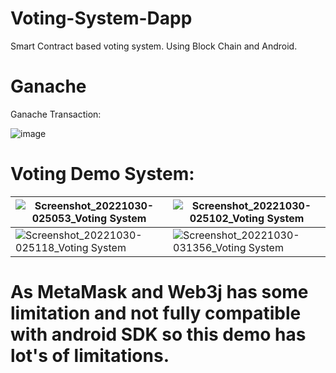 # Voting-System-Dapp
Smart Contract based voting system. Using Block Chain and Android.

# Ganache
Ganache Transaction:

![image](https://user-images.githubusercontent.com/75040026/198852419-1e934fae-c5ce-41f3-8dcb-a9e162f882ef.png)

# Voting Demo System:

| ![Screenshot_20221030-025053_Voting System](https://user-images.githubusercontent.com/75040026/198852590-ece97c82-b2a3-4780-9fd6-bbdeb3793d24.png)  | ![Screenshot_20221030-025102_Voting System](https://user-images.githubusercontent.com/75040026/198852588-32bc3d6b-cf61-414f-8fa0-04df00467dbf.png) |
| ------------- | ------------- | 
| ![Screenshot_20221030-025118_Voting System](https://user-images.githubusercontent.com/75040026/198852587-5ca52444-84df-48fb-81ee-17841277b6dc.png)  | ![Screenshot_20221030-031356_Voting System](https://user-images.githubusercontent.com/75040026/198852591-fecb872d-add4-4b96-b621-0c7b76657fe3.png)  |



# As MetaMask and Web3j has some limitation and not fully compatible with android SDK so this demo has lot's of limitations.
